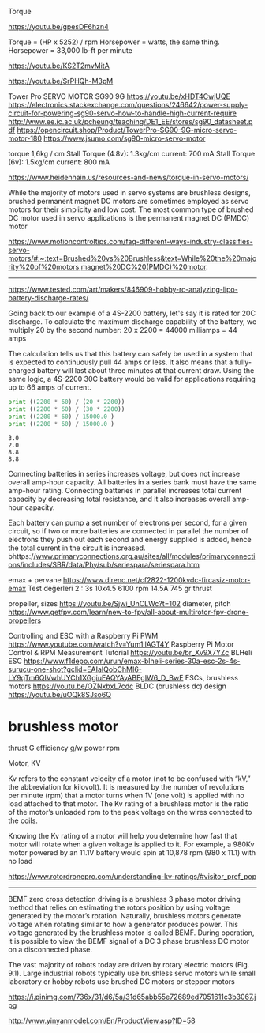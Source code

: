 
Torque

https://youtu.be/gpesDF6hzn4

Torque = (HP x 5252) / rpm
Horsepower = watts, the same thing.
Horsepower = 33,000 lb-ft per minute

https://youtu.be/KS2T2mvMitA

https://youtu.be/SrPHQh-M3pM

Tower Pro SERVO MOTOR SG90 9G
https://youtu.be/xHDT4CwjUQE
https://electronics.stackexchange.com/questions/246642/power-supply-circuit-for-powering-sg90-servo-how-to-handle-high-current-require
http://www.ee.ic.ac.uk/pcheung/teaching/DE1_EE/stores/sg90_datasheet.pdf
https://opencircuit.shop/Product/TowerPro-SG90-9G-micro-servo-motor-180
https://www.jsumo.com/sg90-micro-servo-motor

torque 1,6kg / cm
Stall
    Torque (4.8v): 1.3kg/cm
    current: 700 mA
Stall
    Torque (6v): 1.5kg/cm
    current: 800 mA

https://www.heidenhain.us/resources-and-news/torque-in-servo-motors/

While the majority of motors used in servo systems are brushless
designs, brushed permanent magnet DC motors are sometimes employed as
servo motors for their simplicity and low cost. The most common type
of brushed DC motor used in servo applications is the permanent magnet
DC (PMDC) motor

https://www.motioncontroltips.com/faq-different-ways-industry-classifies-servo-motors/#:~:text=Brushed%20vs%20Brushless&text=While%20the%20majority%20of%20motors,magnet%20DC%20(PMDC)%20motor.

-----------------------------------------------------------------

https://www.tested.com/art/makers/846909-hobby-rc-analyzing-lipo-battery-discharge-rates/

Going back to our example of a 4S-2200 battery, let's say it is rated
for 20C discharge. To calculate the maximum discharge capability of
the battery, we multiply 20 by the second number: 20 x 2200 = 44000
milliamps = 44 amps

The calculation tells us that this battery can safely be used in a
system that is expected to continuously pull 44 amps or less. It also
means that a fully-charged battery will last about three minutes at
that current draw. Using the same logic, a 4S-2200 30C battery would
be valid for applications requiring up to 66 amps of current.

```python
print ((2200 * 60) / (20 * 2200))
print ((2200 * 60) / (30 * 2200))
print ((2200 * 60) / 15000.0 )
print ((2200 * 60) / 15000.0 )
```

```text
3.0
2.0
8.8
8.8
```

Connecting batteries in series increases voltage, but does not
increase overall amp-hour capacity. All batteries in a series bank
must have the same amp-hour rating. Connecting batteries in parallel
increases total current capacity by decreasing total resistance, and
it also increases overall amp-hour capacity.

Each battery can pump a set number of electrons per second, for a
given circuit, so if two or more batteries are connected in parallel
the number of electrons they push out each second and energy supplied
is added, hence the total current in the circuit is increased.
bhttps://www.primaryconnections.org.au/sites/all/modules/primaryconnections/includes/SBR/data/Phy/sub/seriespara/seriespara.htm

emax + pervane 
https://www.direnc.net/cf2822-1200kvdc-fircasiz-motor-emax
Test değerleri 2 : 3s 10x4.5 6100 rpm 14.5A 745 gr thrust

propeller, sizes
https://youtu.be/Sjwi_UnCLWc?t=102
diameter, pitch
https://www.getfpv.com/learn/new-to-fpv/all-about-multirotor-fpv-drone-propellers

Controlling and ESC with a Raspberry Pi PWM
https://www.youtube.com/watch?v=Yum1ilAGT4Y
Raspberry Pi Motor Control & RPM Measurement Tutorial
https://youtu.be/br_Xv9X7YZc
BLHeli ESC
https://www.f1depo.com/urun/emax-blheli-series-30a-esc-2s-4s-surucu-one-shot?gclid=EAIaIQobChMI6-LY9qTm6QIVwhUYCh1XGgiuEAQYAyABEgIW6_D_BwE
ESCs, brushless motors
https://youtu.be/OZNxbxL7cdc
BLDC (brushless dc) design
https://youtu.be/uOQk8SJso6Q

brushless motor
====
thrust G
efficiency g/w
power
rpm


Motor, KV

Kv refers to the constant velocity of a motor (not to be confused with
“kV,” the abbreviation for kilovolt). It is measured by the number of
revolutions per minute (rpm) that a motor turns when 1V (one volt) is
applied with no load attached to that motor. The Kv rating of a
brushless motor is the ratio of the motor’s unloaded rpm to the peak
voltage on the wires connected to the coils.

Knowing the Kv rating of a motor will help you determine how fast that
motor will rotate when a given voltage is applied to it. For example,
a 980Kv motor powered by an 11.1V battery would spin at 10,878 rpm
(980 x 11.1) with no load

https://www.rotordronepro.com/understanding-kv-ratings/#visitor_pref_pop

-----

BEMF zero cross detection driving is a brushless 3 phase motor driving
method that relies on estimating the rotors position by using voltage
generated by the motor’s rotation. Naturally, brushless motors
generate voltage when rotating similar to how a generator produces
power. This voltage generated by the brushless motor is called
BEMF. During operation, it is possible to view the BEMF signal of a DC
3 phase brushless DC motor on a disconnected phase.

The vast majority of robots today are driven by rotary electric motors
(Fig. 9.1). Large industrial robots typically use brushless servo
motors while small laboratory or hobby robots use brushed DC motors or
stepper motors

https://i.pinimg.com/736x/31/d6/5a/31d65abb55e72689ed7051611c3b3067.jpg

http://www.yinyanmodel.com/En/ProductView.asp?ID=58





















